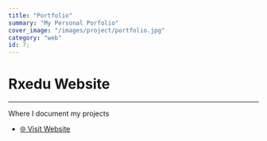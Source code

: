 ```yaml
---
title: "Portfolio"
summary: "My Personal Porfolio"
cover_image: "/images/project/portfolio.jpg"
category: "web"
id: 7;
---
```


# Rxedu Website

---

Where I document my projects

- [🌐 Visit Website](https://philix.dev/)
